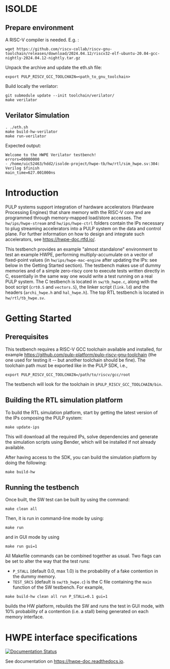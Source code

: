 # ISOLDE
## Prepare environment

A RISC-V compiler is needed. E.g. :
```
wget https://github.com/riscv-collab/riscv-gnu-toolchain/releases/download/2024.04.12/riscv32-elf-ubuntu-20.04-gcc-nightly-2024.04.12-nightly.tar.gz
```
Unpack the archive and update the eth.sh file:  
```
export PULP_RISCV_GCC_TOOLCHAIN=<path_to_gnu_toolchain>
```
Build locally the verilator:  
```
git submodule update --init toolchain/verilator/
make verilator
```
## Verilator Simulation
```
. ./eth.sh
make build-hw-verilator
make run-verilator
```
Expected output:   
```
Welcome to the HWPE Verilator testbench!
errors=00000000
- /home/uic52463/hdd2/isolde-project/hwpe-tb/hw/rtl/sim_hwpe.sv:304: Verilog $finish
main_time=627.001000ns
```
# Introduction

PULP systems support integration of hardware accelerators (Hardware
Processing Engines) that share memory with the RISC-V core and are programmed
through memory-mapped load/store accesses.
The `hw/ips/hwpe-stream` and `hw/ips/hwpe-ctrl` folders contain the IPs
necessary to plug streaming accelerators into a PULP system on the data and
control plane.
For further information on how to design and integrate such accelerators,
see https://hwpe-doc.rtfd.io/.

This testbench provides an example "almost standalone" environment to test
an example HWPE, performing multiply-accumulate on a
vector of fixed-point values (in `hw/ips/hwpe-mac-engine` after
updating the IPs: see below in the Getting Started section).
The testbench makes use of dummy memories and of a simple zero-riscy core
to execute tests written directly in C, essentially in the same way
one would write a test running on a real PULP system.
The C testbench is located in `sw/tb_hwpe.c`, along with the boot script
(`crt0.S` and `vectors.S`), the linker script (`link.ld`) and the headers
(`archi_hwpe.h` and `hal_hwpe.h`).
The top RTL testbench is located in `hw/rtl/tb_hwpe.sv`.

# Getting Started

## Prerequisites
This testbench requires a RISC-V GCC toolchain available and installed, for
example https://github.com/pulp-platform/pulp-riscv-gnu-toolchain (the 
one used for testing it -- but another toolchain should be fine).
The toolchain path must be exported like in the PULP SDK, i.e.,
```
export PULP_RISCV_GCC_TOOLCHAIN=/path/to/riscv/gcc/root
```
The testbench will look for the toolchain in `$PULP_RISCV_GCC_TOOLCHAIN/bin`.

## Building the RTL simulation platform
To build the RTL simulation platform, start by getting the latest version of the
IPs composing the PULP system:
```
make update-ips
```
This will download all the required IPs, solve dependencies and generate the
simulation scripts using Bender, which will be installed if not already
available. 

After having access to the SDK, you can build the simulation platform by doing
the following:
```
make build-hw
```

## Running the testbench
Once built, the SW test can be built by using the command:
```
make clean all
```
Then, it is run in command-line mode by using:
```
make run
```
and in GUI mode by using
```
make run gui=1
```

All Makefile commands can be combined together as usual.
Two flags can be set to alter the way that the test runs:
 - `P_STALL` (default 0.0, max 1.0) is the probability of a fake contention
   in the dummy memory.
 - `TEST_SRCS` (default is `sw/tb_hwpe.c`) is the C file containing the
   `main` function of the SW testbench.
For example,
```
make build-hw clean all run P_STALL=0.1 gui=1
```
builds the HW platform, rebuilds the SW and runs the test in GUI mode,
with 10% probability of a contention (i.e. a stall) being generated
on each memory interface.

# HWPE interface specifications
[![Documentation Status](https://readthedocs.org/projects/hwpe-doc/badge/?version=latest)](https://hwpe-doc.readthedocs.io/en/latest/?badge=latest)

See documentation on https://hwpe-doc.readthedocs.io.
